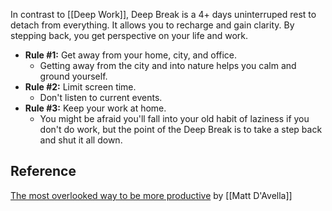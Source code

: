 In contrast to [[Deep Work]], Deep Break is a 4+ days uninterruped rest to detach from everything. It allows you to recharge and gain clarity. By stepping back, you get perspective on your life and work.

* **Rule \#1:** Get away from your home, city, and office.
	* Getting away from the city and into nature helps you calm and ground yourself.
* **Rule \#2:** Limit screen time.
	* Don't listen to current events.
* **Rule \#3:** Keep your work at home.
	* You might be afraid you'll fall into your old habit of laziness if you don't do work, but the point of the Deep Break is to take a step back and shut it all down.

## Reference
[The most overlooked way to be more productive](https://www.youtube.com/watch?v=JU4leSqbvDA) by [[Matt D'Avella]]
